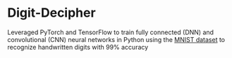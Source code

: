 # Digit-Decipher
Leveraged PyTorch and TensorFlow to train fully connected (DNN) and convolutional (CNN) neural networks in Python using the [MNIST dataset](https://en.wikipedia.org/wiki/MNIST_database) to recognize handwritten digits with 99% accuracy
